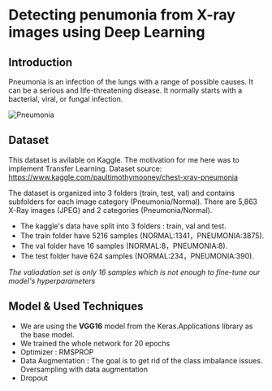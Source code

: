 # Detecting penumonia from X-ray images using Deep Learning

## Introduction
Pneumonia is an infection of the lungs with a range of possible causes. It can be a serious and life-threatening disease. It normally starts with a bacterial, viral, or fungal infection.

![Pneumonia](https://i.imgur.com/jZqpV51.png)

## Dataset 
This dataset is avilable on Kaggle. The motivation for me here was to implement Transfer Learning. 
Dataset source: https://www.kaggle.com/paultimothymooney/chest-xray-pneumonia

The dataset is organized into 3 folders (train, test, val) and contains subfolders for each image category (Pneumonia/Normal). There are 5,863 X-Ray images (JPEG) and 2 categories (Pneumonia/Normal).

- The kaggle's data have split into 3 folders : train, val and test.
- The train folder have 5216 samples (NORMAL:1341，PNEUMONIA:3875).
- The val folder have 16 samples (NORMAL:8，PNEUMONIA:8).
- The test folder have 624 samples (NORMAL:234，PNEUMONIA:390).

*The valiadation set is only 16 samples which is not enough to fine-tune our model's hyperparameters*

## Model & Used Techniques 
- We are using the **VGG16** model from the Keras.Applications library as the base model.
- We trained the whole network for 20 epochs
- Optimizer : RMSPROP 
- Data Augmentation : The goal is to get rid of the class imbalance issues. Oversampling with data augmentation 
- Dropout

